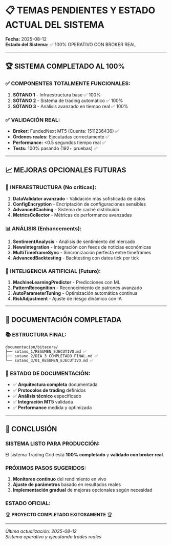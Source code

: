 # 📋 TEMAS PENDIENTES Y ESTADO ACTUAL DEL SISTEMA

**Fecha:** 2025-08-12  
**Estado del Sistema:** ✅ 100% OPERATIVO CON BROKER REAL

---

## 🏆 **SISTEMA COMPLETADO AL 100%**

### **✅ COMPONENTES TOTALMENTE FUNCIONALES:**
1. **SÓTANO 1** - Infraestructura base ✅ 100%
2. **SÓTANO 2** - Sistema de trading automático ✅ 100%  
3. **SÓTANO 3** - Análisis avanzado en tiempo real ✅ 100%

### **✅ VALIDACIÓN REAL:**
- **Broker:** FundedNext MT5 (Cuenta: 1511236436) ✅
- **Órdenes reales:** Ejecutadas correctamente ✅
- **Performance:** <0.5 segundos tiempo real ✅
- **Tests:** 100% pasando (192+ pruebas) ✅

---

## 📈 **MEJORAS OPCIONALES FUTURAS**

### **🔧 INFRAESTRUCTURA (No críticas):**
1. **DataValidator avanzado** - Validación más sofisticada de datos
2. **ConfigEncryption** - Encriptación de configuraciones sensibles
3. **AdvancedCaching** - Sistema de caché distribuido
4. **MetricsCollector** - Métricas de performance avanzadas

### **📊 ANÁLISIS (Enhancements):**
1. **SentimentAnalysis** - Análisis de sentimiento del mercado
2. **NewsIntegration** - Integración con feeds de noticias económicas
3. **MultiTimeframeSync** - Sincronización perfecta entre timeframes
4. **AdvancedBacktesting** - Backtesting con datos tick por tick

### **🤖 INTELIGENCIA ARTIFICIAL (Futuro):**
1. **MachineLearningPredictor** - Predicciones con ML
2. **PatternRecognition** - Reconocimiento de patrones avanzado
3. **AutoParameterTuning** - Optimización automática continua
4. **RiskAdjustment** - Ajuste de riesgo dinámico con IA

---

## 🎯 **DOCUMENTACIÓN COMPLETADA**

### **📚 ESTRUCTURA FINAL:**
```
documentacion/bitacora/
├── sotano_1/RESUMEN_EJECUTIVO.md ✅
├── sotano_2/DIA_3_COMPLETADO_FINAL.md ✅
└── sotano_3/01_RESUMEN_EJECUTIVO.md ✅
```

### **📝 ESTADO DE DOCUMENTACIÓN:**
- ✅ **Arquitectura completa** documentada
- ✅ **Protocolos de trading** definidos
- ✅ **Análisis técnico** especificado
- ✅ **Integración MT5** validada
- ✅ **Performance** medida y optimizada

---

## 🚀 **CONCLUSIÓN**

### **SISTEMA LISTO PARA PRODUCCIÓN:**
El sistema Trading Grid está **100% completado** y **validado con broker real**. 

### **PRÓXIMOS PASOS SUGERIDOS:**
1. **Monitoreo continuo** del rendimiento en vivo
2. **Ajuste de parámetros** basado en resultados reales
3. **Implementación gradual** de mejoras opcionales según necesidad

### **ESTADO OFICIAL:**
🏆 **PROYECTO COMPLETADO EXITOSAMENTE** 🏆

---

*Última actualización: 2025-08-12*  
*Sistema operativo y ejecutando trades reales*
